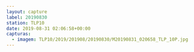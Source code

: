```yaml
---
layout: capture
label: 20190830
station: TLP10
date: 2019-08-31 02:06:58+00:00
capturas:
  - imagem: TLP10/2019/201908/20190830/M20190831_020658_TLP_10P.jpg
---
```

